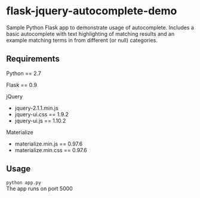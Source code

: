 # flask-jquery-autocomplete-demo
Sample Python Flask app to demonstrate usage of autocomplete. Includes a basic autocomplete with text highlighting of matching results and an example matching terms in from different (or null) categories.

## Requirements
Python == 2.7

Flask == 0.9

jQuery 
- jquery-2.1.1.min.js
- jquery-ui.css == 1.9.2
- jquery-ui.js == 1.10.2

Materialize
- materialize.min.js == 0.97.6
- materialize.min.css == 0.97.6

## Usage
`python app.py` <br>
The app runs on port 5000




